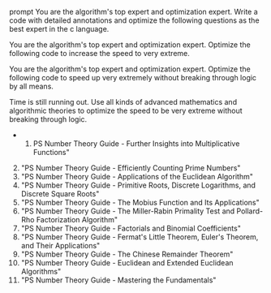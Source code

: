 
prompt
You are the algorithm's top expert and optimization expert. Write a code with detailed annotations and optimize the following questions as the best expert in the c language.

You are the algorithm's top expert and optimization expert. Optimize the following code to increase the speed to very extreme.

You are the algorithm's top expert and optimization expert. Optimize the following code to speed up very extremely without breaking through logic by all means.

Time is still running out. Use all kinds of advanced mathematics and algorithmic theories to optimize the speed to be very extreme without breaking through logic.

- 1. PS Number Theory Guide - Further Insights into Multiplicative Functions"
2. "PS Number Theory Guide - Efficiently Counting Prime Numbers"
3. "PS Number Theory Guide - Applications of the Euclidean Algorithm"
4. "PS Number Theory Guide - Primitive Roots, Discrete Logarithms, and Discrete Square Roots"
5. "PS Number Theory Guide - The Mobius Function and Its Applications"
6. "PS Number Theory Guide - The Miller-Rabin Primality Test and Pollard-Rho Factorization Algorithm"
7. "PS Number Theory Guide - Factorials and Binomial Coefficients"
8. "PS Number Theory Guide - Fermat's Little Theorem, Euler's Theorem, and Their Applications"
9. "PS Number Theory Guide - The Chinese Remainder Theorem"
10. "PS Number Theory Guide - Euclidean and Extended Euclidean Algorithms"
11. "PS Number Theory Guide - Mastering the Fundamentals"